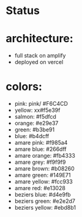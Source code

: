 # Status

# architecture: 
- full stack on amplify
- deployed on vercel

# colors:
- pink: pink/ #F6C4CD
- yellow: xx#f5e39f
- salmon: #f5dfcd
- orange: #e29e37
- green: #b3be91
- blue: #b4dcff
- amare pink: #f985a4
- amare blue: #266dff
- amare orange: #fb4333
- amare grey: #f9f9f9
- amare brown: #b08260
- amare green: #149E71
- amare yellow: #fcc933
- amare red: #e13028
- beziers blue: #d4e9fb
- beziers green: #e2e2d7
- beziers yellow: #ebd8b1